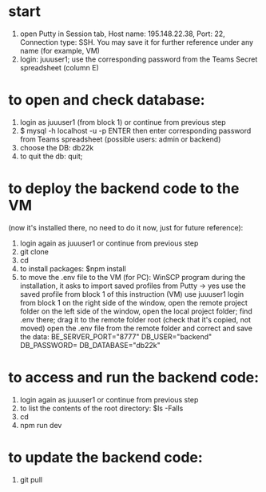 # start
1. open Putty
  in Session tab, Host name: 195.148.22.38, Port: 22, Connection type: SSH. You may save it for further reference under any name (for example, VM)
2. login:
  juuuser1; 
  use the corresponding password from the Teams Secret spreadsheet (column E)
  
# to open and check database:
1. login as juuuser1 (from block 1) or continue from previous step 
2. $ mysql -h localhost -u <username> -p ENTER 
  then enter corresponding password from Teams spreadsheet
  (possible users: admin or backend)
3. choose the DB: db22k
4. to quit the db: 
  quit;

# to deploy the backend code to the VM 
  (now it's installed there, no need to do it now, just for future reference):
1. login again as juuuser1 or continue from previous step
2. git clone <git repo link> 
3. cd <project folder>
4. to install packages:
  $npm install
5. to move the .env file to the VM (for PC):
  WinSCP program
  during the installation, it asks to import saved profiles from Putty -> yes
  use the saved profile from block 1 of this instruction (VM)
  use juuuser1 login from block 1
  on the right side of the window, open the remote project folder
  on the left side of the window, open the local project folder; find .env there; drag it to the remote folder root (check that it's copied, not moved)
  open the .env file from the remote folder and correct and save the data:
  BE_SERVER_PORT="8777"
  DB_USER="backend"
  DB_PASSWORD=<password from the excel>
  DB_DATABASE="db22k"

# to access and run the backend code:
1. login again as juuuser1 or continue from previous step
2. to list the contents of the root directory:
  $ls -Falls 
3. cd <project folder>
4. npm run dev

# to update the backend code:
1. git pull




